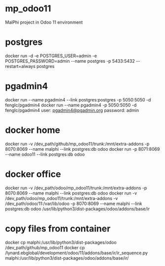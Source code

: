 # mp_odoo11
MalPhi project in Odoo 11 environment

# postgres
docker run -d -e POSTGRES_USER=admin -e POSTGRES_PASSWORD=admin --name postgres -p 5433:5432 --restart=always postgres

# pgadmin4
docker run --name pgadmin4 --link postgres:postgres -p 5050:5050 -d fenglc/pgadmin4
docker run --name pgadmin4 -p 5050:5050 -d fenglc/pgadmin4
user: pgadmin4@pgadmin.org
password: admin

# docker home
docker run -v /dev_path/github/mp_odoo11/trunk:/mnt/extra-addons -p 8070:8069 --name malphi --link postgres:db odoo
docker run -p 8071:8069 --name odoo11 --link postgres:db odoo

# docker office
docker run -v /dev_path/odoo/mp_odoo11/trunk:/mnt/extra-addons  -p 8070:8069 --name malphi --link postgres:db odoo
docker run -v /dev_path/odoo/mp_odoo11/trunk:/mnt/extra-addons -v /dev_path/odoo/11:/var/lib/odoo -p 8070:8069 --name malphi --link postgres:db odoo
/usr/lib/python3/dist-packages/odoo/addons/base/ir

# copy files from container
docker cp malphi:/usr/lib/python3/dist-packages/odoo /dev_path/github/mp_odoo11
docker cp /lynard.ebglobal/development/odoo/11/addons/base/ir/ir_sequence.py malphi:/usr/lib/python3/dist-packages/odoo/addons/base/ir/